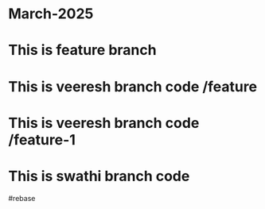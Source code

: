 # March-2025
# This is feature branch
# This is veeresh branch code /feature
# This is veeresh branch code /feature-1
# This is swathi branch code

#rebase
